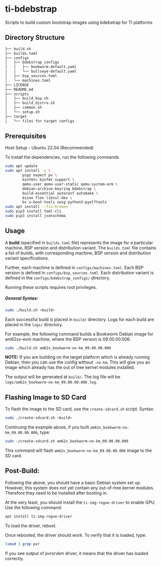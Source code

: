 # ti-bdebstrap

Scripts to build custom bootstrap images using bdebstrap for TI platforms

## Directory Structure

```bash
├── build.sh
├── builds.toml
├── configs
│   ├── bdebstrap_configs
│   │   ├── bookworm-default.yaml
│   │   └── bullseye-default.yaml
│   ├── bsp_sources.toml
│   └── machines.toml
├── LICENSE
├── README.md
├── scripts
│   ├── build_bsp.sh
│   ├── build_distro.sh
│   ├── common.sh
│   └── setup.sh
├── target
│   └── files for target configs
```

## Prerequisites

Host Setup - Ubuntu 22.04 (Recommended)

To install the dependencies, run the following commands

```bash
sudo apt update
sudo apt install -y \
        pigz expect pv \
        binfmtc binfmt-support \
        qemu-user qemu-user-static qemu-system-arm \
        debian-archive-keyring bdebstrap \
        build-essential autoconf automake \
        bison flex libssl-dev \
        bc u-boot-tools swig python3-pyelftools
sudo apt install --fix-broken
sudo pip3 install toml-cli
sudo pip3 install jsonschema
```

## Usage

A **build** (specified in `builds.toml` file) represents the image for a
particular machine, BSP version and distribution variant. The `builds.toml`
file contains a list of builds, with corresponding machine, BSP version and
distribution variant specifications.

Further, each machine is defined in `configs/machines.toml`. Each BSP version is
defined in `configs/bsp_sources.toml`. Each distribution variant is defined in
the `configs/bdebstrap_configs/` directory.

Running these scripts requires root privileges.

##### General Syntax:

```bash
sudo ./build.sh <build>
```

Each successful build is placed in `build/` directory. Logs for each build are
placed in the `logs/` directory.

For example, the following command builds a Bookworm Debian image for am62xx-evm
machine, where the BSP version is 09.00.00.006.

```bash
sudo ./build.sh am62x_bookworm-no-km_09.00.00.006
```

**NOTE:** If you are building on the target platform which is already running Debian, 
then you can use the config without `-no-km`. This will give you an image which 
already has the out of tree kernel modules installed.

The output will be generated at `build/`. The log file will be
`logs/am62x_bookworm-no-km_09.00.00.006.log`.

## Flashing Image to SD Card

To flash the image to the SD card, use the `create-sdcard.sh` script.
Syntax:

```bash
sudo ./create-sdcard.sh <build>
```

Continuing the example above, if you built `am62x_bookworm-no-km_09.00.00.006`, type:

```bash
sudo ./create-sdcard.sh am62x_bookworm-no-km_09.00.00.006
```

This command will flash `am62x_bookworm-no-km_09.00.00.006` image to the SD card.

## Post-Build:

Following the above, you should have a basic Debian system set up. However, this
system does not yet contain any out-of-tree kernel modules. Therefore they need
to be installed after booting in.

At the very least, you should install the `ti-img-rogue-driver` to enable
GPU. Use the following command:

```bash
apt install ti-img-rogue-driver
```

To load the driver, reboot.

Once rebooted, the driver should work. To verify that it is loaded, type:

```bash
lsmod | grep pvr
```
If you see output of pvrsrvkm driver, it means that the driver has loaded
correctly.
